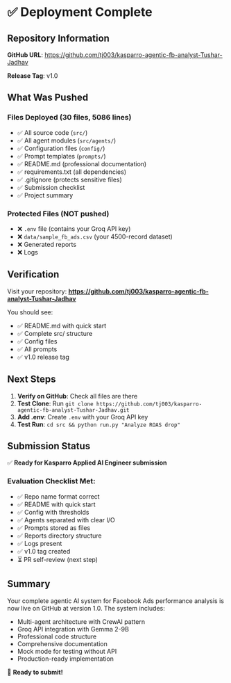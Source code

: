 # ✅ Deployment Complete

## Repository Information

**GitHub URL**: https://github.com/tj003/kasparro-agentic-fb-analyst-Tushar-Jadhav

**Release Tag**: v1.0

## What Was Pushed

### Files Deployed (30 files, 5086 lines)
- ✅ All source code (`src/`)
- ✅ All agent modules (`src/agents/`)
- ✅ Configuration files (`config/`)
- ✅ Prompt templates (`prompts/`)
- ✅ README.md (professional documentation)
- ✅ requirements.txt (all dependencies)
- ✅ .gitignore (protects sensitive files)
- ✅ Submission checklist
- ✅ Project summary

### Protected Files (NOT pushed)
- ❌ `.env` file (contains your Groq API key)
- ❌ `data/sample_fb_ads.csv` (your 4500-record dataset)
- ❌ Generated reports
- ❌ Logs

## Verification

Visit your repository:
**https://github.com/tj003/kasparro-agentic-fb-analyst-Tushar-Jadhav**

You should see:
- ✅ README.md with quick start
- ✅ Complete src/ structure
- ✅ Config files
- ✅ All prompts
- ✅ v1.0 release tag

## Next Steps

1. **Verify on GitHub**: Check all files are there
2. **Test Clone**: Run `git clone https://github.com/tj003/kasparro-agentic-fb-analyst-Tushar-Jadhav.git`
3. **Add .env**: Create `.env` with your Groq API key
4. **Test Run**: `cd src && python run.py "Analyze ROAS drop"`

## Submission Status

✅ **Ready for Kasparro Applied AI Engineer submission**

### Evaluation Checklist Met:
- ✅ Repo name format correct
- ✅ README with quick start
- ✅ Config with thresholds
- ✅ Agents separated with clear I/O
- ✅ Prompts stored as files
- ✅ Reports directory structure
- ✅ Logs present
- ✅ v1.0 tag created
- ⏳ PR self-review (next step)

## Summary

Your complete agentic AI system for Facebook Ads performance analysis is now live on GitHub at version 1.0. The system includes:
- Multi-agent architecture with CrewAI pattern
- Groq API integration with Gemma 2-9B
- Professional code structure
- Comprehensive documentation
- Mock mode for testing without API
- Production-ready implementation

🎉 **Ready to submit!**

